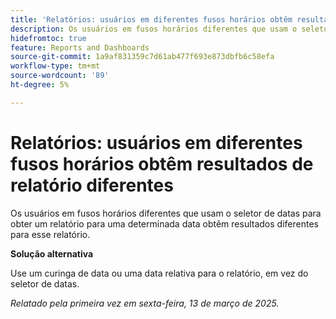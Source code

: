 ```yaml
---
title: 'Relatórios: usuários em diferentes fusos horários obtêm resultados de relatório diferentes'
description: Os usuários em fusos horários diferentes que usam o seletor de datas para obter um relatório para uma determinada data obtêm resultados diferentes para esse relatório.
hidefromtoc: true
feature: Reports and Dashboards
source-git-commit: 1a9af831359c7d61ab477f693e873dbfb6c58efa
workflow-type: tm+mt
source-wordcount: '89'
ht-degree: 5%

---
```



# Relatórios: usuários em diferentes fusos horários obtêm resultados de relatório diferentes

Os usuários em fusos horários diferentes que usam o seletor de datas para obter um relatório para uma determinada data obtêm resultados diferentes para esse relatório.

**Solução alternativa**

Use um curinga de data ou uma data relativa para o relatório, em vez do seletor de datas.

_Relatado pela primeira vez em sexta-feira, 13 de março de 2025._
